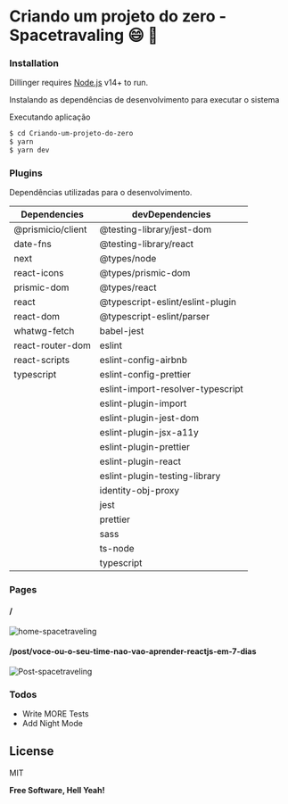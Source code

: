 # Criando um projeto do zero - Spacetravaling :smile: :rocket:

### Installation

Dillinger requires [Node.js](https://nodejs.org/) v14+ to run.

Instalando as dependências de desenvolvimento para executar o sistema

Executando aplicação

```sh
$ cd Criando-um-projeto-do-zero
$ yarn
$ yarn dev
```

### Plugins

Dependências utilizadas para o desenvolvimento.

| Dependencies      | devDependencies                   |
| ----------------- | --------------------------------- |
| @prismicio/client | @testing-library/jest-dom         |
| date-fns          | @testing-library/react            |
| next              | @types/node                       |
| react-icons       | @types/prismic-dom                |
| prismic-dom       | @types/react                      |
| react             | @typescript-eslint/eslint-plugin  |
| react-dom         | @typescript-eslint/parser         |
| whatwg-fetch      | babel-jest                        |
| react-router-dom  | eslint                            |
| react-scripts     | eslint-config-airbnb              |
| typescript        | eslint-config-prettier            |
|                   | eslint-import-resolver-typescript |
|                   | eslint-plugin-import              |
|                   | eslint-plugin-jest-dom            |
|                   | eslint-plugin-jsx-a11y            |
|                   | eslint-plugin-prettier            |
|                   | eslint-plugin-react               |
|                   | eslint-plugin-testing-library     |
|                   | identity-obj-proxy                |
|                   | jest                              |
|                   | prettier                          |
|                   | sass                              |
|                   | ts-node                           |
|                   | typescript                        |

### Pages

#### /

![home-spacetraveling](https://user-images.githubusercontent.com/38146739/125461928-6844a9de-f0d2-4916-8615-36129d26cde5.png)

#### /post/voce-ou-o-seu-time-nao-vao-aprender-reactjs-em-7-dias

![Post-spacetraveling](https://user-images.githubusercontent.com/38146739/125462099-fb938359-1408-4ae8-af9f-341c8bd370cd.png)

### Todos

- Write MORE Tests
- Add Night Mode

## License

MIT

**Free Software, Hell Yeah!**

[//]: # "These are reference links used in the body of this note and get stripped out when the markdown processor does its job. There is no need to format nicely because it shouldn't be seen. Thanks SO - http://stackoverflow.com/questions/4823468/store-comments-in-markdown-syntax"
[dill]: https://github.com/joemccann/dillinger
[git-repo-url]: https://github.com/joemccann/dillinger.git
[john gruber]: http://daringfireball.net
[df1]: http://daringfireball.net/projects/markdown/
[markdown-it]: https://github.com/markdown-it/markdown-it
[ace editor]: http://ace.ajax.org
[node.js]: http://nodejs.org
[twitter bootstrap]: http://twitter.github.com/bootstrap/
[jquery]: http://jquery.com
[@tjholowaychuk]: http://twitter.com/tjholowaychuk
[express]: http://expressjs.com
[angularjs]: http://angularjs.org
[gulp]: http://gulpjs.com
[pldb]: https://github.com/joemccann/dillinger/tree/master/plugins/dropbox/README.md
[plgh]: https://github.com/joemccann/dillinger/tree/master/plugins/github/README.md
[plgd]: https://github.com/joemccann/dillinger/tree/master/plugins/googledrive/README.md
[plod]: https://github.com/joemccann/dillinger/tree/master/plugins/onedrive/README.md
[plme]: https://github.com/joemccann/dillinger/tree/master/plugins/medium/README.md
[plga]: https://github.com/RahulHP/dillinger/blob/master/plugins/googleanalytics/README.md
